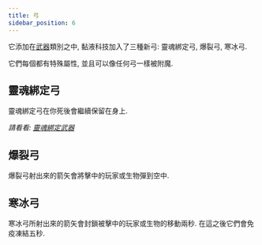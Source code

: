 ```yaml
---
title: 弓
sidebar_position: 6
---
```


它添加在[武器](Weapons.md)類別之中, 黏液科技加入了三種新弓: 靈魂綁定弓, 爆裂弓, 寒冰弓.

它們每個都有特殊屬性, 並且可以像任何弓一樣被附魔.

## 靈魂綁定弓

靈魂綁定弓在你死後會繼續保留在身上.

*請看看: [靈魂綁定武器](Soulbound-Weapons.md)*

## 爆裂弓

爆裂弓射出來的箭矢會將擊中的玩家或生物彈到空中.

## 寒冰弓

寒冰弓所射出來的箭矢會封鎖被擊中的玩家或生物的移動兩秒. 在這之後它們會免疫凍結五秒.
